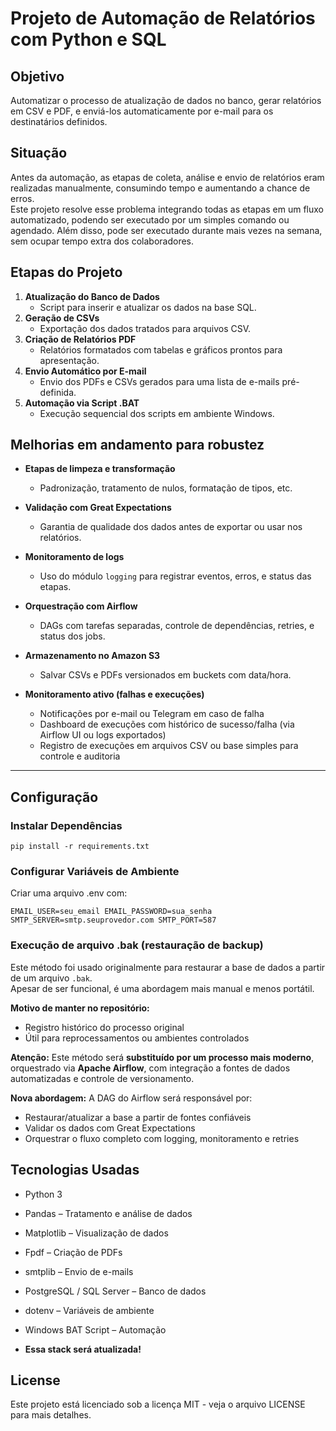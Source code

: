 # Projeto de Automação de Relatórios com Python e SQL

## Objetivo
Automatizar o processo de atualização de dados no banco, gerar relatórios em CSV e PDF, e enviá-los automaticamente por e-mail para os destinatários definidos.

## Situação
Antes da automação, as etapas de coleta, análise e envio de relatórios eram realizadas manualmente, consumindo tempo e aumentando a chance de erros.  
Este projeto resolve esse problema integrando todas as etapas em um fluxo automatizado, podendo ser executado por um simples comando ou agendado. Além disso, pode ser executado durante mais vezes na semana, sem ocupar tempo extra dos colaboradores.

## Etapas do Projeto
1. **Atualização do Banco de Dados**  
   - Script para inserir e atualizar os dados na base SQL.
2. **Geração de CSVs**  
   - Exportação dos dados tratados para arquivos CSV.
3. **Criação de Relatórios PDF**  
   - Relatórios formatados com tabelas e gráficos prontos para apresentação.
4. **Envio Automático por E-mail**  
   - Envio dos PDFs e CSVs gerados para uma lista de e-mails pré-definida.
5. **Automação via Script .BAT**  
   - Execução sequencial dos scripts em ambiente Windows.


## Melhorias em andamento para robustez

- **Etapas de limpeza e transformação**
  - Padronização, tratamento de nulos, formatação de tipos, etc.

- **Validação com Great Expectations**
  - Garantia de qualidade dos dados antes de exportar ou usar nos relatórios.

- **Monitoramento de logs**
  - Uso do módulo `logging` para registrar eventos, erros, e status das etapas.

- **Orquestração com Airflow**
  - DAGs com tarefas separadas, controle de dependências, retries, e status dos jobs.

- **Armazenamento no Amazon S3**
  - Salvar CSVs e PDFs versionados em buckets com data/hora.

- **Monitoramento ativo (falhas e execuções)**
  - Notificações por e-mail ou Telegram em caso de falha
  - Dashboard de execuções com histórico de sucesso/falha (via Airflow UI ou logs exportados)
  - Registro de execuções em arquivos CSV ou base simples para controle e auditoria

---

## Configuração

### Instalar Dependências

`pip install -r requirements.txt`

### Configurar Variáveis de Ambiente
Criar uma arquivo .env com:

`EMAIL_USER=seu_email
EMAIL_PASSWORD=sua_senha
SMTP_SERVER=smtp.seuprovedor.com
SMTP_PORT=587`

### Execução de arquivo .bak (restauração de backup)

Este método foi usado originalmente para restaurar a base de dados a partir de um arquivo `.bak`.  
Apesar de ser funcional, é uma abordagem mais manual e menos portátil.

**Motivo de manter no repositório:**
- Registro histórico do processo original
- Útil para reprocessamentos ou ambientes controlados

**Atenção:** Este método será **substituído por um processo mais moderno**, orquestrado via **Apache Airflow**, com integração a fontes de dados automatizadas e controle de versionamento.

**Nova abordagem:** A DAG do Airflow será responsável por:
- Restaurar/atualizar a base a partir de fontes confiáveis
- Validar os dados com Great Expectations
- Orquestrar o fluxo completo com logging, monitoramento e retries

## Tecnologias Usadas

- Python 3
- Pandas – Tratamento e análise de dados
- Matplotlib – Visualização de dados
- Fpdf – Criação de PDFs
- smtplib – Envio de e-mails
- PostgreSQL / SQL Server – Banco de dados
- dotenv – Variáveis de ambiente
- Windows BAT Script – Automação

- **Essa stack será atualizada!**

## License

Este projeto está licenciado sob a licença MIT - veja o arquivo LICENSE para mais detalhes.
